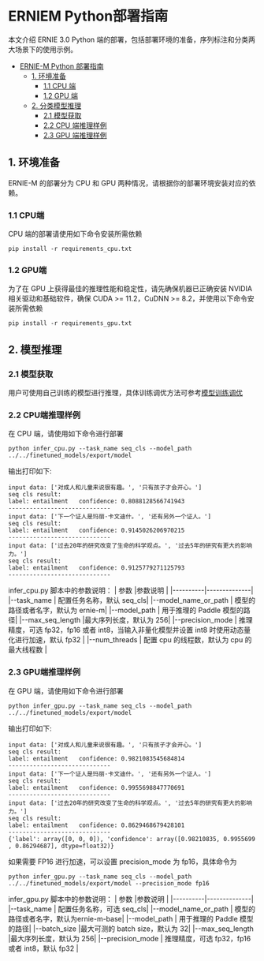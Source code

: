 # ERNIEM Python部署指南
本文介绍 ERNIE 3.0 Python 端的部署，包括部署环境的准备，序列标注和分类两大场景下的使用示例。
- [ERNIE-M Python 部署指南](#ERNIEM-Python部署指南)
  - [1. 环境准备](#1-环境准备)
    - [1.1 CPU 端](#11-CPU端)
    - [1.2 GPU 端](#12-GPU端)
  - [2. 分类模型推理](#2-分类模型推理)
    - [2.1 模型获取](#21-模型获取)
    - [2.2 CPU 端推理样例](#22-CPU端推理样例)
    - [2.3 GPU 端推理样例](#23-GPU端推理样例)
## 1. 环境准备
ERNIE-M 的部署分为 CPU 和 GPU 两种情况，请根据你的部署环境安装对应的依赖。
### 1.1 CPU端
CPU 端的部署请使用如下命令安装所需依赖
```
pip install -r requirements_cpu.txt
```
### 1.2 GPU端
为了在 GPU 上获得最佳的推理性能和稳定性，请先确保机器已正确安装 NVIDIA 相关驱动和基础软件，确保 CUDA >= 11.2，CuDNN >= 8.2，并使用以下命令安装所需依赖
```
pip install -r requirements_gpu.txt
```


## 2. 模型推理
### 2.1 模型获取
用户可使用自己训练的模型进行推理，具体训练调优方法可参考[模型训练调优](./../../README.md#模型训练)

### 2.2 CPU端推理样例
在 CPU 端，请使用如下命令进行部署
```
python infer_cpu.py --task_name seq_cls --model_path ../../finetuned_models/export/model
```
输出打印如下:
```
input data: ['对成人和儿童来说很有趣。', '只有孩子才会开心。']
seq cls result:
label: entailment   confidence: 0.8088128566741943
-----------------------------
input data: ['下一个证人是玛丽·卡文迪什。', '还有另外一个证人。']
seq cls result:
label: entailment   confidence: 0.9145026206970215
-----------------------------
input data: ['过去20年的研究改变了生命的科学观点。', '过去5年的研究有更大的影响力。']
seq cls result:
label: entailment   confidence: 0.9125779271125793
-----------------------------
```
infer_cpu.py 脚本中的参数说明：
| 参数 |参数说明 |
|----------|--------------|
|--task_name | 配置任务名称，默认 seq_cls|
|--model_name_or_path | 模型的路径或者名字，默认为 ernie-m|
|--model_path | 用于推理的 Paddle 模型的路径|
|--max_seq_length |最大序列长度，默认为 256|
|--precision_mode | 推理精度，可选 fp32，fp16 或者 int8，当输入非量化模型并设置 int8 时使用动态量化进行加速，默认 fp32 |
|--num_threads | 配置 cpu 的线程数，默认为 cpu 的最大线程数 |

### 2.3 GPU端推理样例
在 GPU 端，请使用如下命令进行部署
```
python infer_gpu.py --task_name seq_cls --model_path ../../finetuned_models/export/model
```
输出打印如下:
```
input data: ['对成人和儿童来说很有趣。', '只有孩子才会开心。']
seq cls result:
label: entailment   confidence: 0.9821083545684814
-----------------------------
input data: ['下一个证人是玛丽·卡文迪什。', '还有另外一个证人。']
seq cls result:
label: entailment   confidence: 0.9955698847770691
-----------------------------
input data: ['过去20年的研究改变了生命的科学观点。', '过去5年的研究有更大的影响力。']
seq cls result:
label: entailment   confidence: 0.8629468679428101
-----------------------------
{'label': array([0, 0, 0]), 'confidence': array([0.98210835, 0.9955699 , 0.86294687], dtype=float32)}
```
如果需要 FP16 进行加速，可以设置 precision_mode 为 fp16，具体命令为
```
python infer_gpu.py --task_name seq_cls --model_path ../../finetuned_models/export/model --precision_mode fp16
```
infer_gpu.py 脚本中的参数说明：
| 参数 |参数说明 |
|----------|--------------|
|--task_name | 配置任务名称，可选 seq_cls|
|--model_name_or_path | 模型的路径或者名字，默认为ernie-m-base|
|--model_path | 用于推理的 Paddle 模型的路径|
|--batch_size |最大可测的 batch size，默认为 32|
|--max_seq_length |最大序列长度，默认为 256|
|--precision_mode | 推理精度，可选 fp32，fp16 或者 int8，默认 fp32 |
